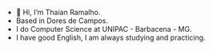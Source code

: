 - 👋 Hi, I’m Thaian Ramalho.
- Based in Dores de Campos.
- I do Computer Science at UNIPAC - Barbacena - MG.
- I have good English, I am always studying and practicing.
